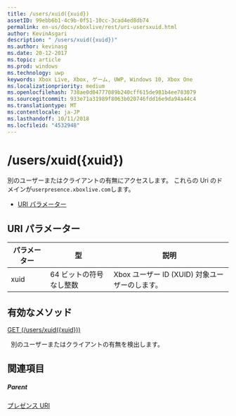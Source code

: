 ```yaml
---
title: /users/xuid({xuid})
assetID: 99ebb6b1-4c9b-0f51-10cc-3cad4ed8db74
permalink: en-us/docs/xboxlive/rest/uri-usersxuid.html
author: KevinAsgari
description: " /users/xuid({xuid})"
ms.author: kevinasg
ms.date: 20-12-2017
ms.topic: article
ms.prod: windows
ms.technology: uwp
keywords: Xbox Live, Xbox, ゲーム, UWP, Windows 10, Xbox One
ms.localizationpriority: medium
ms.openlocfilehash: 738ae0d04777089b240cff615de981b4ee783079
ms.sourcegitcommit: 933e71a31989f8063b020746fdd16e9da94a44c4
ms.translationtype: MT
ms.contentlocale: ja-JP
ms.lasthandoff: 10/11/2018
ms.locfileid: "4532948"
---
```

# <a name="usersxuidxuid"></a>/users/xuid({xuid})
別のユーザーまたはクライアントの有無にアクセスします。 これらの Uri のドメインが`userpresence.xboxlive.com`します。
 
  * [URI パラメーター](#ID4EV)
 
<a id="ID4EV"></a>

 
## <a name="uri-parameters"></a>URI パラメーター
 
| パラメーター| 型| 説明| 
| --- | --- | --- | 
| xuid| 64 ビットの符号なし整数| Xbox ユーザー ID (XUID) 対象ユーザーのします。| 
  
<a id="ID4EUB"></a>

 
## <a name="valid-methods"></a>有効なメソッド

[GET (/users/xuid({xuid}))](uri-usersxuidget.md)

&nbsp;&nbsp;別のユーザーまたはクライアントの有無を検出します。
 
<a id="ID4E5B"></a>

 
## <a name="see-also"></a>関連項目
 
<a id="ID4EAC"></a>

 
##### <a name="parent"></a>Parent 

[プレゼンス URI](atoc-reference-presence.md)

   